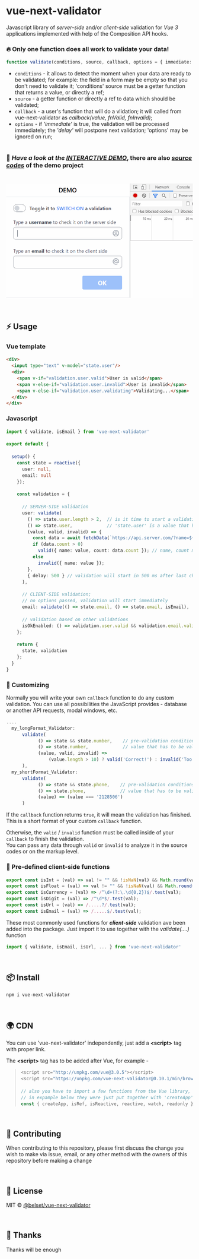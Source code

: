 # vue-next-validator

Javascript library of _server-side_ and/or _client-side_ validation for _*Vue 3*_ applications implemented with help of the Composition API hooks.

### 🔥 Only one function does all work to validate your data!

```ts
function validate(conditions, source, callback, options = { immediate: false, delay: 300 });
```
* `conditions` - it allows to detect the moment when your data are ready to be validated;
for example: the field in a form may be empty so that you don't need to validate it;
'conditions' source must be a getter function that returns a value, or directly a ref;
* `source` - a getter function or directly a ref to data which should be validated;
* `callback` - a user's function that will do a vlidation;
              it will called from vue-next-validator as *callback(value, fnValid, fnInvalid)*;
* `options` - if _'immediate'_ is true, the validation will be processed immediately; the _'delay'_ will postpone next validation; 'options' may be ignored on run;

#
### 🚀 ***Have a look at the [INTERACTIVE DEMO](https://belset.github.io/vue-next-validator/demo-package/dist/)***, there are also _[source codes](https://github.com/belset/vue-next-validator/tree/master/demo-package)_ of the demo project
#
[![demo](https://raw.githubusercontent.com/belset/vue-next-validator/master/working.gif)](https://raw.githubusercontent.com/belset/vue-next-validator/master/working.gif)

&nbsp;
## ⚡ Usage

### Vue template

```html
<div>
  <input type="text" v-model="state.user"/>
  <div>  
    <span v-if="validation.user.valid">User is valid</span>
    <span v-else-if="validation.user.invalid">User is invalid</span>
    <span v-else-if="validation.user.validating">Validating...</span>
  </div>
</div>
```

### Javascript

```ts
import { validate, isEmail } from 'vue-next-validator'

export default {
    
  setup() {
    const state = reactive({
      user: null,
      email: null
    });

    const validation = {
      
      // SERVER-SIDE validation
      user: validate(
        () => state.user.length > 2,  // is it time to start a validation or not?
        () => state.user,             // 'state.user' is a value that has to be validated
        (value, valid, invalid) => {  
          const data = await fetchData(`https://api.server.com/?name=${value}`);
          if (data.count > 0)
            valid({ name: value, count: data.count }); // name, count may be used in template
          else
            invalid({ name: value });
        }, 
        { delay: 500 } // validation will start in 500 ms after last changes only!
      ),

      // CLIENT-SIDE validation; 
      // no options passed, validation will start immediately
      email: validate(() => state.email, () => state.email, isEmail), 

      // validation based on other validations
      isOkEnabled: () => validation.user.valid && validation.email.valid
    };

    return {
      state, validation
    };
  }
}
```

### 🔸 Customizing 

Normally you will write your own `callback` function to do any custom validation. You can use all possibilities the JavaScript provides - database or another API requests, modal windows, etc.

```ts
....
  my_longFormat_Validator: 
      validate(
            () => state && state.number,    // pre-validation conditions
            () => state.number,             // value that has to be validated
            (value, valid, invalid) => 
                (value.length > 10) ? valid('Correct!') : invalid('Too short!')
      ),
  my_shortFormat_Validator:
      validate(
            () => state && state.phone,    // pre-validation conditions
            () => state.phone,             // value that has to be validated
            (value) => (value === '2128506')
      )
```
If the `callback` function returns `true`, it will mean the validation has finished. This is a short format of your custom `callback` function.

Otherwise, the `valid` / `invalid` function must be called inside of your `callback` to finish the validation.<br>
You can pass any data through `valid` or `invalid` to analyze it in the source codes or on the markup level.

### 🔸 Pre-defined client-side functions

```ts
export const isInt = (val) => val != "" && !isNaN(val) && Math.round(val) == val;
export const isFloat = (val) => val != "" && !isNaN(val) && Math.round(val) != val;
export const isCurrency = (val) => /^\d+(?:\.\d{0,2})$/.test(val);
export const isDigit = (val) => /^\d*$/.test(val);
export const isUrl = (val) => /.....?/.test(val);
export const isEmail = (val) => /.....$/.test(val);
```

These most commonly used functions for ***client-side*** validation ave been added into the package. Just import it to use together with the _validate(....)_ function 
```ts
import { validate, isEmail, isUrl, ... } from 'vue-next-validator'
```

&nbsp;
## 📦 Install

```bash
npm i vue-next-validator
```

&nbsp;
## 🌍 CDN

You can use 'vue-next-validator' independently, just add a **\<script\>** tag with proper link.

The **\<script\>** tag has to be added after Vue, for example - 
> ```js
> <script src="http://unpkg.com/vue@3.0.5"></script>
> <script src="https://unpkg.com/vue-next-validator@0.10.1/min/browser.min.js"></script>
>
> // also you have to import a few functions from the Vue library,
> // in expample below they were just put together with 'createApp'
> const { createApp, isRef, isReactive, reactive, watch, readonly } = Vue;
> ```

&nbsp;
## 🧱 Contributing

When contributing to this repository, please first discuss the change you wish to make via issue, email, or any other method with the owners of this repository before making a change

&nbsp;
## 📄 License

MIT © [@belset/vue-next-validator](https://github.com/belset/vue-next-validator/blob/master/LICENSE)

&nbsp;
## 🙏 Thanks

Thanks will be enough
